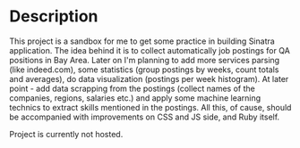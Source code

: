 # Description
This project is a sandbox for me to get some practice in building Sinatra application. The idea behind it is to collect automatically job postings for QA positions in Bay Area. Later on I'm planning to add more services parsing (like indeed.com), some statistics (group postings by weeks, count totals and averages), do data visualization (postings per week histogram). At later point - add data scrapping from the postings (collect names of the companies, regions, salaries etc.) and apply some machine learning technics to extract skills mentioned in the postings. All this, of cause, should be accompanied with improvements on CSS and JS side, and Ruby itself.

Project is currently not hosted.

